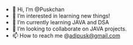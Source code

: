 - 👋 Hi, I’m @Puskchan
- 👀 I’m interested in learning new things!
- 🌱 I’m currently learning JAVA and DSA
- 💞️ I’m looking to collaborate on JAVA projects.
- 📫 How to reach me @adipusk@gmail.com

<!---
Puskchan/Puskchan is a ✨ special ✨ repository because its `README.md` (this file) appears on your GitHub profile.
You can click the Preview link to take a look at your changes.
--->
